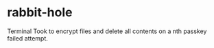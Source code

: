 # rabbit-hole
Terminal Took to encrypt files and delete all contents on a nth passkey failed attempt.
